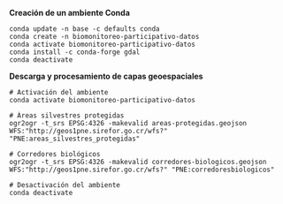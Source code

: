 **Creación de un ambiente Conda**  

```shell
conda update -n base -c defaults conda
conda create -n biomonitoreo-participativo-datos
conda activate biomonitoreo-participativo-datos
conda install -c conda-forge gdal
conda deactivate
```

**Descarga y procesamiento de capas geoespaciales**
```shell
# Activación del ambiente
conda activate biomonitoreo-participativo-datos
```

```shell
# Áreas silvestres protegidas
ogr2ogr -t_srs EPSG:4326 -makevalid areas-protegidas.geojson WFS:"http://geos1pne.sirefor.go.cr/wfs?" "PNE:areas_silvestres_protegidas"
```

```shell
# Corredores biológicos
ogr2ogr -t_srs EPSG:4326 -makevalid corredores-biologicos.geojson WFS:"http://geos1pne.sirefor.go.cr/wfs?" "PNE:corredoresbiologicos"
```

```shell
# Desactivación del ambiente
conda deactivate
```
